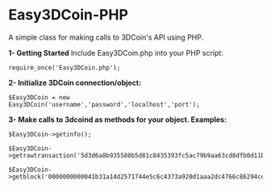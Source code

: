 # Easy3DCoin-PHP
A simple class for making calls to 3DCoin's API using PHP.

**1- Getting Started**
Include Easy3DCoin.php into your PHP script:

```
require_once('Easy3DCoin.php');
```


**2- Initialize 3DCoin connection/object:**

```
$Easy3DCoin = new Easy3DCoin('username','password','localhost','port');
```


**3- Make calls to 3dcoind as methods for your object. Examples:**


```
$Easy3DCoin->getinfo();

$Easy3DCoin->getrawtransaction('5d3d6a8b935580b5d81c8435393fc5ac79b9aa63cd8dfb0d11b9a14e663b568d',1);

$Easy3DCoin->getblock('0000000000041b31a14d2571744e5c6c4373a920d1aaa2dc4766c86294ce2cfc');
```
